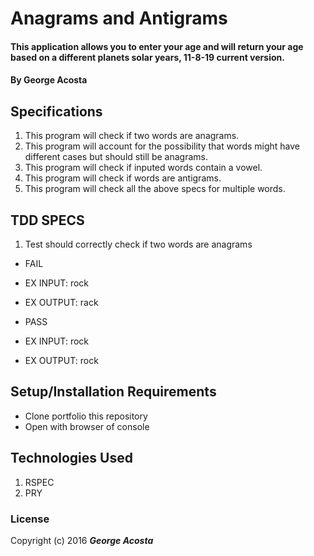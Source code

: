 # Anagrams and Antigrams

#### This application allows you to enter your age and will return your age based on a different planets solar years, 11-8-19 current version.

#### By George Acosta

## Specifications

1. This program will check if two words are anagrams.
2. This program will account for the possibility that words might have different cases but should still be anagrams.
3. This program will check if inputed words contain a vowel.
4. This program will check if words are antigrams.
5. This program will check all the above specs for multiple words.


## TDD SPECS
1. Test should correctly check if two words are anagrams

* FAIL
* EX INPUT: rock
* EX OUTPUT: rack

* PASS
* EX INPUT: rock
* EX OUTPUT: rock



## Setup/Installation Requirements

* Clone portfolio this repository
* Open with browser of console


## Technologies Used

1. RSPEC
2. PRY


### License

Copyright (c) 2016 **_George Acosta_**
